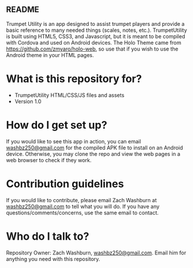 README
-----------
Trumpet Utility is an app designed to assist trumpet players and provide a basic reference to many needed things (scales, notes, etc.). TrumpetUtility is built using HTML5, CSS3, and Javascript, but it is meant to be compiled with Cordova and used on Android devices. The Holo Theme came from https://github.com/zmyaro/holo-web, so use that if you wish to use the Android theme in your HTML pages.

What is this repository for?
============================
* TrumpetUtility HTML/CSS/JS files and assets
* Version 1.0

How do I get set up?
====================
If you would like to see this app in action, you can email washbz250@gmail.com for the compiled APK file to install on an Android device. Otherwise, you may clone the repo and view the web pages in a web browser to check if they work.

Contribution guidelines
========================
If you would like to contribute, please email Zach Washburn at washbz250@gmail.com to tell what you will do. If you have any questions/comments/concerns, use the same email to contact.

Who do I talk to?
=================
Repository Owner: Zach Washburn, washbz250@gmail.com.
Email him for anything you need with this repository.
